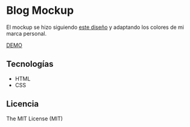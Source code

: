 # Blog Mockup
El mockup se hizo siguiendo [este diseño](https://www.dropbox.com/sh/pi859sgbnt4ejyr/AAD7Es9_4Ragt4B7wrcHSqHCa?dl=0) y adaptando los colores de mi marca personal.

[DEMO](https://musenberg404.github.io/blog-mockup/index.html)

## Tecnologías
* HTML
* CSS

## Licencia
The MIT License (MIT)


